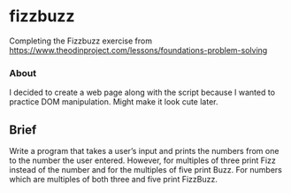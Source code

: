 # fizzbuzz
Completing the Fizzbuzz exercise from https://www.theodinproject.com/lessons/foundations-problem-solving

### About
I decided to create a web page along with the script because I wanted to practice DOM manipulation. Might make it look cute later.

## Brief
Write a program that takes a user’s input and prints the numbers from one to the number the user entered. However, for multiples of three print Fizz instead of the number and for the multiples of five print Buzz. For numbers which are multiples of both three and five print FizzBuzz.